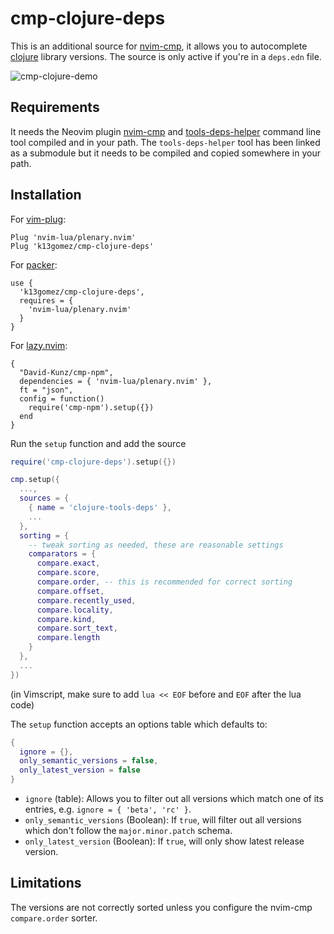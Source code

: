 # cmp-clojure-deps

This is an additional source for [nvim-cmp](https://github.com/hrsh7th/nvim-cmp), it allows you to
autocomplete [clojure](https://clojure.org/guides/deps_and_cli) library versions.
The source is only active if you're in a `deps.edn` file.

![cmp-clojure-demo](https://user-images.githubusercontent.com/1457616/236848226-fa0d4d2c-8e35-4c94-8285-eadc887644ff.gif)

## Requirements

It needs the Neovim plugin [nvim-cmp](https://github.com/hrsh7th/nvim-cmp) and [tools-deps-helper](https://github.com/k13labs/tools-deps-helper) command line tool compiled and in your path. The `tools-deps-helper` tool has been linked as a submodule but it needs to be compiled and copied somewhere in your path.

## Installation

For [vim-plug](https://github.com/junegunn/vim-plug):
```
Plug 'nvim-lua/plenary.nvim'
Plug 'k13gomez/cmp-clojure-deps'
```
For [packer](https://github.com/wbthomason/packer.nvim):
```
use {
  'k13gomez/cmp-clojure-deps',
  requires = {
    'nvim-lua/plenary.nvim'
  }
}
```

For [lazy.nvim](https://github.com/folke/lazy.nvim):

```
{
  "David-Kunz/cmp-npm",
  dependencies = { 'nvim-lua/plenary.nvim' },
  ft = "json",
  config = function()
    require('cmp-npm').setup({})
  end
}
```

Run the `setup` function and add the source
```lua
require('cmp-clojure-deps').setup({})

cmp.setup({
  ...,
  sources = {
    { name = 'clojure-tools-deps' },
    ...
  },
  sorting = {
    -- tweak sorting as needed, these are reasonable settings
    comparators = {
      compare.exact,
      compare.score,
      compare.order, -- this is recommended for correct sorting
      compare.offset,
      compare.recently_used,
      compare.locality,
      compare.kind,
      compare.sort_text,
      compare.length
    }
  },
  ...
})
```
(in Vimscript, make sure to add `lua << EOF` before and `EOF` after the lua code)

The `setup` function accepts an options table which defaults to:

```lua
{
  ignore = {},
  only_semantic_versions = false,
  only_latest_version = false
}
```

- `ignore` (table): Allows you to filter out all versions which match one of its entries,
e.g. `ignore = { 'beta', 'rc' }`.
- `only_semantic_versions` (Boolean): If `true`, will filter out all versions which don't follow 
  the `major.minor.patch` schema.
- `only_latest_version` (Boolean): If `true`, will only show latest release version.

## Limitations

The versions are not correctly sorted unless you configure the nvim-cmp `compare.order` sorter.
